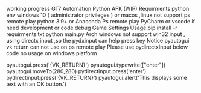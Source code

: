 working progress
GT7 Automation Python AFK (WIP)
Requirments
python env
windows 10 ( administrator privileges ) or macos ,linux not support ps remote play
python 3.9+ or Anaconda
Ps remote play
PyCharm or vscode if need development or code debug
Game Settings
Usage
pip install -r requirments.txt
python main.py
Arch
windows not support win32 input , using directx input ,so the pydxinput can help press key
Notice
pyautogui vk return can not use on ps remote play Please use pydirectxInput below code no usage on windows platform

pyautogui.press('{VK_RETURN}')
pyautogui.typewrite(["enter"])
pyautogui.moveTo(280,280)
pydirectinput.press('enter')
pydirectinput.press('{VK_RETURN}')
pyautogui.alert('This displays some text with an OK button.')